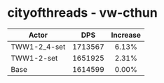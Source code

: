# cityofthreads - vw-cthun
| Actor | DPS | Increase |
|---|:---:|:---:|
|TWW1-2_4-set|1713567|6.13%|
|TWW1-2-set|1651925|2.31%|
|Base|1614599|0.00%|
